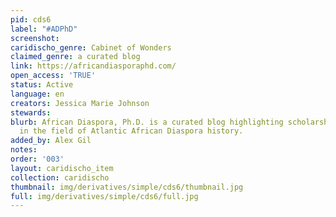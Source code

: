 ```yaml
---
pid: cds6
label: "#ADPhD"
screenshot: 
caridischo_genre: Cabinet of Wonders
claimed_genre: a curated blog
link: https://africandiasporaphd.com/
open_access: 'TRUE'
status: Active
language: en
creators: Jessica Marie Johnson
stewards: 
blurb: African Diaspora, Ph.D. is a curated blog highlighting scholarship and scholars
  in the field of Atlantic African Diaspora history.
added_by: Alex Gil
notes: 
order: '003'
layout: caridischo_item
collection: caridischo
thumbnail: img/derivatives/simple/cds6/thumbnail.jpg
full: img/derivatives/simple/cds6/full.jpg
---
```

